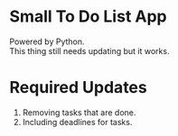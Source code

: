 # Small To Do List App
Powered by Python.  
This thing still needs updating but it works.

# Required Updates
 1. Removing tasks that are done.
 2. Including deadlines for tasks.